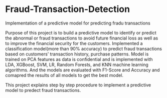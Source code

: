 # Fraud-Transaction-Detection
Implementation of a predictive model for predicting fradu transactions

Purpose of this project is to build a predictive model to identify or predict the abnormal or fraud transactions to avoid future financial loss as well as to improve the financial security for the customers. 
Implemented a classification model(more than 90% accuracy) to predict fraud transactions based on customers’ transaction history, purchase patterns. 
Model is trained on PCA features as data is confidential and is implemented with LDA, XGBoost, SVM, LR, Random Forests, and KNN machine learning algorithms.
And the models are evaluated with F1-Score and Accuracy and comapred the results of all models to get the best model.

This project explains step by step procedure to implement a predictive model to predect fraud transactions.
